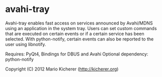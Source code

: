 avahi-tray
==========

Avahi-tray enables fast access on services announced by Avahi/MDNS using an
application in the system tray. Users can set custom commands that are executed
on certain events or if a certain service has been selected. With python-notify,
certain events can also be reported to the user using libnotify.

Requires: PyQt4, Bindings for DBUS and Avahi
Optional dependency: python-notify

Copyright (C) 2012 Mario Kicherer (http://kicherer.org)
